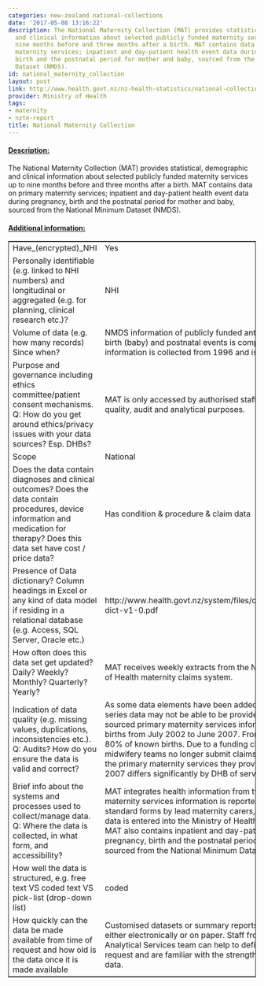 ```yaml
---
categories: new-zealand national-collections
date: '2017-05-08 13:16:22'
description: The National Maternity Collection (MAT) provides statistical, demographic
  and clinical information about selected publicly funded maternity services up to
  nine months before and three months after a birth. MAT contains data on primary
  maternity services; inpatient and day-patient health event data during pregnancy,
  birth and the postnatal period for mother and baby, sourced from the National Minimum
  Dataset (NMDS).
id: national_maternity_collection
layout: post
link: http://www.health.govt.nz/nz-health-statistics/national-collections-and-surveys/collections/national-maternity-collection
provider: Ministry of Health
tags:
- maternity
- nzte-report
title: National Maternity Collection
---
```



 <h4> <u>Description:</u> </h4>
The National Maternity Collection (MAT) provides statistical, demographic and clinical information about selected publicly funded maternity services up to nine months before and three months after a birth. MAT contains data on primary maternity services; inpatient and day-patient health event data during pregnancy, birth and the postnatal period for mother and baby, sourced from the National Minimum Dataset (NMDS).
 <h4> <u>Additional information:</u> </h4>
 <table style="border: 1px solid">
 <tr> <td width="40%">Have_(encrypted)_NHI</td> <td>Yes</td> </tr>
 <tr> <td width="40%">Personally identifiable (e.g. linked to NHI numbers) and longitudinal or aggregated (e.g. for planning, clinical research etc.)?</td> <td>NHI</td> </tr>
 <tr> <td width="40%">Volume of data (e.g. how many records)
Since when?</td> <td>NMDS information of publicly funded antenatal, delivery(mother), birth (baby) and postnatal events is complete from July 2000. Claims information is collected from 1996 and is complete from July 2002. </td> </tr>
 <tr> <td width="40%">Purpose and governance including ethics committee/patient consent mechanisms. Q: How do you get around ethics/privacy issues with your data sources? Esp. DHBs?</td> <td>MAT is only accessed by authorised staff for maintenance, data quality, audit and analytical purposes. </td> </tr>
 <tr> <td width="40%">Scope</td> <td>National</td> </tr>
 <tr> <td width="40%">Does the data contain diagnoses and clinical outcomes?
Does the data contain procedures, device information and medication for therapy?
Does this data set have cost / price data?</td> <td>Has condition & procedure & claim data</td> </tr>
 <tr> <td width="40%">Presence of Data dictionary? Column headings in Excel or any kind of data model if residing in a relational database (e.g. Access, SQL Server, Oracle etc.) </td> <td>http://www.health.govt.nz/system/files/documents/publications/mat-dict-v1-0.pdf</td> </tr>
 <tr> <td width="40%">How often does this data set get updated? Daily? Weekly? Monthly? Quarterly? Yearly?</td> <td>MAT receives weekly extracts from the NMDS, NHI and the Ministry of Health maternity claims system.</td> </tr>
 <tr> <td width="40%">Indication of data quality (e.g. missing values, duplications, inconsistencies etc.). Q: Audits? How do you ensure the data is valid and correct?</td> <td> As some data elements have been added or deleted, consistent time-series data may not be able to be provided. Coverage of claims-sourced primary maternity services information is 95% of known births from July 2002 to June 2007. From July 2007,coverage is 80% of known births. Due to a funding change DHB-employed midwifery teams no longer submit claims to the Ministry of Health for the primary maternity services they provide. Coverage from July 2007 differs significantly by DHB of service.</td> </tr>
 <tr> <td width="40%">Brief info about the systems and processes used to collect/manage data. Q: Where the data is collected, in what form, and accessibility?</td> <td>MAT integrates health information from two sources. Primary maternity services information is reported to the Ministry of Health on standard forms by lead maternity carers, GPs and specialists. This data is entered into the Ministry of Health maternity claims system. MAT also contains inpatient and day-patient health event data during pregnancy, birth and the postnatal period for mother and baby, sourced from the National Minimum Dataset (NMDS). </td> </tr>
 <tr> <td width="40%">How well the data is structured, e.g. free text VS coded text VS pick-list (drop-down list)</td> <td>coded</td> </tr>
 <tr> <td width="40%">How quickly can the data be made available from time of request and how old is the data once it is made available</td> <td>Customised datasets or summary reports are available on request, either electronically or on paper. Staff from the Ministry of Health Analytical Services team can help to define the specifications for a request and are familiar with the strengths and weaknesses of the data.</td> </tr>
 </table>